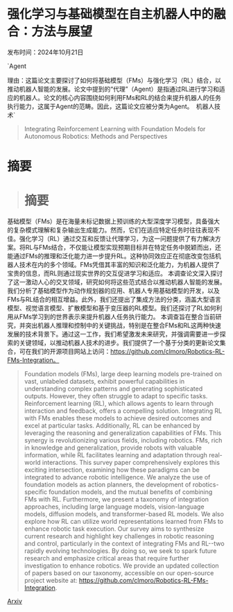 # 强化学习与基础模型在自主机器人中的融合：方法与展望

发布时间：2024年10月21日

`Agent

理由：这篇论文主要探讨了如何将基础模型（FMs）与强化学习（RL）结合，以推动机器人智能的发展。论文中提到的“代理”（Agent）是指通过RL进行学习和适应的机器人。论文的核心内容围绕如何利用FMs和RL的结合来提升机器人的任务执行能力，这属于Agent的范畴。因此，这篇论文应被分类为Agent。` `机器人技术`

> Integrating Reinforcement Learning with Foundation Models for Autonomous Robotics: Methods and Perspectives

# 摘要

> # 摘要
基础模型（FMs）是在海量未标记数据上预训练的大型深度学习模型，具备强大的复杂模式理解和复杂输出生成能力。然而，它们在适应特定任务时往往表现不佳。强化学习（RL）通过交互和反馈让代理学习，为这一问题提供了有力解决方案。将RL与FMs结合，不仅能让模型实现预期目标并在特定任务中脱颖而出，还能通过FMs的推理和泛化能力进一步提升RL。这种协同效应正在彻底改变包括机器人技术在内的多个领域。FMs凭借其丰富的知识和泛化能力，为机器人提供了宝贵的信息，而RL则通过现实世界的交互促进学习和适应。
  本调查论文深入探讨了这一激动人心的交叉领域，研究如何将这些范式结合以推动机器人智能的发展。我们分析了基础模型作为动作规划器的应用、机器人专用基础模型的开发，以及FMs与RL结合的相互增益。此外，我们还提出了集成方法的分类，涵盖大型语言模型、视觉语言模型、扩散模型和基于变压器的RL模型。我们还探讨了RL如何利用从FMs学习到的世界表示来提升机器人任务执行能力。
  本调查旨在整合当前研究，并突出机器人推理和控制中的关键挑战，特别是在整合FMs和RL这两种快速发展的技术背景下。通过这一工作，我们希望激发未来研究，并强调需要进一步探索的关键领域，以推动机器人技术的进步。我们提供了一个基于分类的更新论文集合，可在我们的开源项目网站上访问：https://github.com/clmoro/Robotics-RL-FMs-Integration。

> Foundation models (FMs), large deep learning models pre-trained on vast, unlabeled datasets, exhibit powerful capabilities in understanding complex patterns and generating sophisticated outputs. However, they often struggle to adapt to specific tasks. Reinforcement learning (RL), which allows agents to learn through interaction and feedback, offers a compelling solution. Integrating RL with FMs enables these models to achieve desired outcomes and excel at particular tasks. Additionally, RL can be enhanced by leveraging the reasoning and generalization capabilities of FMs. This synergy is revolutionizing various fields, including robotics. FMs, rich in knowledge and generalization, provide robots with valuable information, while RL facilitates learning and adaptation through real-world interactions.
  This survey paper comprehensively explores this exciting intersection, examining how these paradigms can be integrated to advance robotic intelligence. We analyze the use of foundation models as action planners, the development of robotics-specific foundation models, and the mutual benefits of combining FMs with RL. Furthermore, we present a taxonomy of integration approaches, including large language models, vision-language models, diffusion models, and transformer-based RL models. We also explore how RL can utilize world representations learned from FMs to enhance robotic task execution.
  Our survey aims to synthesize current research and highlight key challenges in robotic reasoning and control, particularly in the context of integrating FMs and RL--two rapidly evolving technologies. By doing so, we seek to spark future research and emphasize critical areas that require further investigation to enhance robotics. We provide an updated collection of papers based on our taxonomy, accessible on our open-source project website at: https://github.com/clmoro/Robotics-RL-FMs-Integration.

[Arxiv](https://arxiv.org/abs/2410.16411)